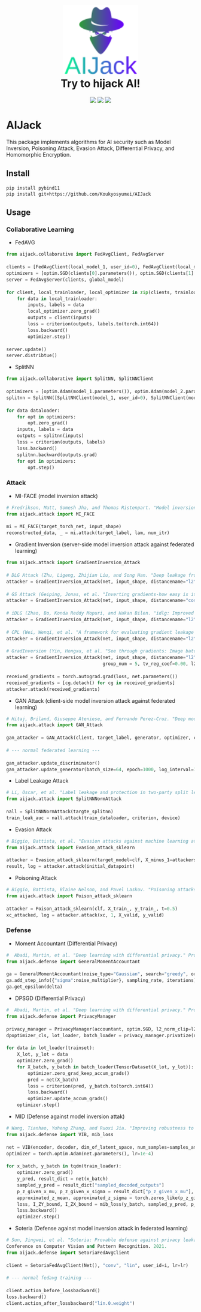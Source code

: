 <!--
  Title: AIJack
  Description: AIJack is a fantastic framework to demonstrate security risks of machine learning and deep learning, such as model inversion attack, poisoning attack, and membership inference attack.
  Author: Hideaki Takahashi
  -->

<h1 align="center">

  <br>
  <img src="logo/logo_small.png" alt="AIJack" width="200"></a>
  <br>
  Try to hijack AI!
  <br>

</h1>

<div align="center">
<img src="https://badgen.net/github/watchers/Koukyosyumei/AIjack">
<img src="https://badgen.net/github/stars/Koukyosyumei/AIjack?color=green">
<img src="https://badgen.net/github/forks/Koukyosyumei/AIjack">
</div>

# AIJack

This package implements algorithms for AI security such as Model Inversion, Poisoning Attack, Evasion Attack, Differential Privacy, and Homomorphic Encryption.

## Install

```
pip install pybind11
pip install git+https://github.com/Koukyosyumei/AIJack
```

## Usage

### Collaborative Learning

- FedAVG

```Python
from aijack.collaborative import FedAvgClient, FedAvgServer

clients = [FedAvgClient(local_model_1, user_id=0), FedAvgClient(local_model_2, user_id=1)]
optimizers = [optim.SGD(clients[0].parameters()), optim.SGD(clients[1].parameters())]
server = FedAvgServer(clients, global_model)

for client, local_trainloader, local_optimizer in zip(clients, trainloaders, optimizers):
    for data in local_trainloader:
        inputs, labels = data
        local_optimizer.zero_grad()
        outputs = client(inputs)
        loss = criterion(outputs, labels.to(torch.int64))
        loss.backward()
        optimizer.step()
 
server.update()
server.distribtue()
```

- SplitNN

```Python
from aijack.collaborative import SplitNN, SplitNNClient

optimizers = [optim.Adam(model_1.parameters()), optim.Adam(model_2.parameters())]
splitnn = SplitNN([SplitNNClient(model_1, user_id=0), SplitNNClient(model_2, user_id=1)])

for data dataloader:
    for opt in optimizers:
        opt.zero_grad()
    inputs, labels = data
    outputs = splitnn(inputs)
    loss = criterion(outputs, labels)
    loss.backward()
    splitnn.backward(outputs.grad)
    for opt in optimizers:
        opt.step()
```

### Attack


- MI-FACE (model inversion attack)

```Python
# Fredrikson, Matt, Somesh Jha, and Thomas Ristenpart. "Model inversion attacks that exploit confidence information and basic countermeasures." Proceedings of the 22nd # ACM SIGSAC conference on computer and communications security. 2015.
from aijack.attack import MI_FACE

mi = MI_FACE(target_torch_net, input_shape)
reconstructed_data, _ = mi.attack(target_label, lam, num_itr)
```

- Gradient Inversion (server-side model inversion attack against federated learning)

```Python
from aijack.attack import GradientInversion_Attack

# DLG Attack (Zhu, Ligeng, Zhijian Liu, and Song Han. "Deep leakage from gradients." Advances in Neural Information Processing Systems 32 (2019).)
attacker = GradientInversion_Attack(net, input_shape, distancename="l2")

# GS Attack (Geiping, Jonas, et al. "Inverting gradients-how easy is it to break privacy in federated learning?." Advances in Neural Information Processing Systems 33 (2020): 16937-16947.)
attacker = GradientInversion_Attack(net, input_shape, distancename="cossim", tv_reg_coef=0.01)

# iDLG (Zhao, Bo, Konda Reddy Mopuri, and Hakan Bilen. "idlg: Improved deep leakage from gradients." arXiv preprint arXiv:2001.02610 (2020).)
attacker = GradientInversion_Attack(net, input_shape, distancename="l2", optimize_label=False)

# CPL (Wei, Wenqi, et al. "A framework for evaluating gradient leakage attacks in federated learning." arXiv preprint arXiv:2004.10397 (2020).)
attacker = GradientInversion_Attack(net, input_shape, distancename="l2", optimize_label=False, lm_reg_coef=0.01)

# GradInversion (Yin, Hongxu, et al. "See through gradients: Image batch recovery via gradinversion." Proceedings of the IEEE/CVF Conference on Computer Vision and Pattern Recognition. 2021.)
attacker = GradientInversion_Attack(net, input_shape, distancename="l2", optimize_label=False, bn_reg_layers=[net.body[1], net.body[4], net.body[7]],
                                    group_num = 5, tv_reg_coef=0.00, l2_reg_coef=0.0001, bn_reg_coef=0.001, gc_reg_coef=0.001)
                                                  
received_gradients = torch.autograd.grad(loss, net.parameters())
received_gradients = [cg.detach() for cg in received_gradients]
attacker.attack(received_gradients)
```

- GAN Attack (client-side model inversion attack against federated learning)

```Python
# Hitaj, Briland, Giuseppe Ateniese, and Fernando Perez-Cruz. "Deep models under the GAN: information leakage from collaborative deep learning." Proceedings of the # 2017 ACM SIGSAC Conference on Computer and Communications Security. 2017.
from aijack.attack import GAN_Attack

gan_attacker = GAN_Attack(client, target_label, generator, optimizer, criterion)

# --- normal federated learning --- 

gan_attacker.update_discriminator()
gan_attacker.update_generator(batch_size=64, epoch=1000, log_interval=100)
```

- Label Leakage Attack

```Python
# Li, Oscar, et al. "Label leakage and protection in two-party split learning." arXiv preprint arXiv:2102.08504 (2021).
from aijack.attack import SplitNNNormAttack

nall = SplitNNNormAttack(targte_splitnn)
train_leak_auc = nall.attack(train_dataloader, criterion, device)
```

- Evasion Attack

```python
# Biggio, Battista, et al. "Evasion attacks against machine learning at test time." Joint European conference on machine learning and knowledge discovery in databases. Springer, Berlin, Heidelberg, 2013.
from aijack.attack import Evasion_attack_sklearn

attacker = Evasion_attack_sklearn(target_model=clf, X_minus_1=attackers_dataset)
result, log = attacker.attack(initial_datapoint)
```

- Poisoning Attack

```python
# Biggio, Battista, Blaine Nelson, and Pavel Laskov. "Poisoning attacks against support vector machines." arXiv preprint arXiv:1206.6389 (2012).
from aijack.attack import Poison_attack_sklearn

attacker = Poison_attack_sklearn(clf, X_train_, y_train_, t=0.5)
xc_attacked, log = attacker.attack(xc, 1, X_valid, y_valid)
```


### Defense

- Moment Accountant (Differential Privacy)

```Python
#  Abadi, Martin, et al. "Deep learning with differential privacy." Proceedings of the 2016 ACM SIGSAC conference on computer and communications security. 2016.
from aijack.defense import GeneralMomentAccountant

ga = GeneralMomentAccountant(noise_type="Gaussian", search="greedy", orders=list(range(2, 64)), bound_type="rdp_tight_upperbound")
ga.add_step_info({"sigma":noise_multiplier}, sampling_rate, iterations)
ga.get_epsilon(delta)
```

- DPSGD (Differential Privacy)

```Python
#  Abadi, Martin, et al. "Deep learning with differential privacy." Proceedings of the 2016 ACM SIGSAC conference on computer and communications security. 2016.
from aijack.defense import PrivacyManager

privacy_manager = PrivacyManager(accountant, optim.SGD, l2_norm_clip=l2_norm_clip, dataset=trainset, iterations=iterations)
dpoptimizer_cls, lot_loader, batch_loader = privacy_manager.privatize(noise_multiplier=sigma)

for data in lot_loader(trainset):
    X_lot, y_lot = data
    optimizer.zero_grad()
    for X_batch, y_batch in batch_loader(TensorDataset(X_lot, y_lot)):
        optimizer.zero_grad_keep_accum_grads()
        pred = net(X_batch)
        loss = criterion(pred, y_batch.to(torch.int64))
        loss.backward()
        optimizer.update_accum_grads()
    optimizer.step()
```

- MID (Defense against model inversion attak)

```Python
# Wang, Tianhao, Yuheng Zhang, and Ruoxi Jia. "Improving robustness to model inversion attacks via mutual information regularization." arXiv preprint arXiv:2009.05241 (2020).
from aijack.defense import VIB, mib_loss

net = VIB(encoder, decoder, dim_of_latent_space, num_samples=samples_amount)
optimizer = torch.optim.Adam(net.parameters(), lr=1e-4)

for x_batch, y_batch in tqdm(train_loader):
    optimizer.zero_grad()
    y_pred, result_dict = net(x_batch)
    sampled_y_pred = result_dict["sampled_decoded_outputs"]
    p_z_given_x_mu, p_z_given_x_sigma = result_dict["p_z_given_x_mu"], result_dict["p_z_given_x_sigma"]
    approximated_z_mean, approximated_z_sigma = torch.zeros_like(p_z_given_x_mu), torch.ones_like(p_z_given_x_sigma)
    loss, I_ZY_bound, I_ZX_bound = mib_loss(y_batch, sampled_y_pred, p_z_given_x_mu, p_z_given_x_sigma, approximated_z_mean, approximated_z_sigma)
    loss.backward()
    optimizer.step()
```

- Soteria (Defense against model inversion attack in federated learning)

```Python
# Sun, Jingwei, et al. "Soteria: Provable defense against privacy leakage in federated learning from representation perspective." Proceedings of the IEEE/CVF
Conference on Computer Vision and Pattern Recognition. 2021.
from aijack.defense import SetoriaFedAvgClient

client = SetoriaFedAvgClient(Net(), "conv", "lin", user_id=i, lr=lr)

# --- normal fedavg training ---

client.action_before_lossbackward()
loss.backward()
client.action_after_lossbackward("lin.0.weight")
```

